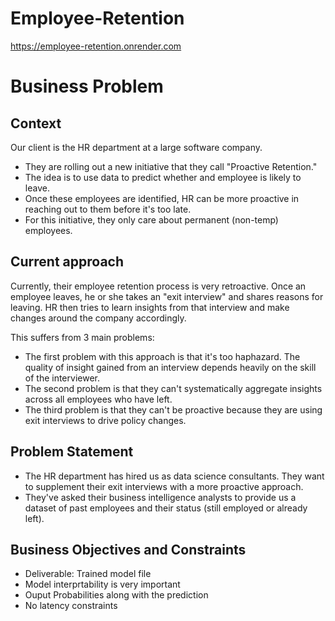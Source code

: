 # Employee-Retention
https://employee-retention.onrender.com

# Business Problem
## Context
Our client is the HR department at a large software company.
* They are rolling out a new initiative that they call "Proactive Retention."
* The idea is to use data to predict whether and employee is likely to leave.
* Once these employees are identified, HR can be more proactive in reaching out to them before it's too late.
* For this initiative, they only care about permanent (non-temp) employees.

## Current approach
Currently, their employee retention process is very retroactive. Once an employee leaves, he or she takes an "exit interview" and shares reasons for leaving. HR then tries to learn insights from that interview and make changes around the company accordingly.

This suffers from 3 main problems:
* The first problem with this approach is that it's too haphazard. The quality of insight gained from an interview depends heavily on the skill of the interviewer.
* The second problem is that they can't systematically aggregate insights across all employees who have left.
* The third problem is that they can't be proactive because they are using exit interviews to drive policy changes.

## Problem Statement
* The HR department has hired us as data science consultants. They want to supplement their exit interviews with a more proactive approach.
* They've asked their business intelligence analysts to provide us a dataset of past employees and their status (still employed or already left).

## Business Objectives and Constraints
* Deliverable: Trained model file
* Model interprtability is very important
* Ouput Probabilities along with the prediction
* No latency constraints
